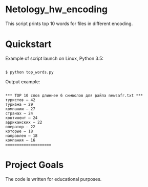 # Netology_hw_encoding

This script prints top 10 words for files in different encoding.

# Quickstart

Example of script launch on Linux, Python 3.5:

```#!bash

$ python top_words.py

```

Output example:

```#!bash

*** ТОР 10 слов длиннее 6 символов для файла newsafr.txt ***
туристов — 42
туризма — 29
компании — 27
странах — 24
континент — 24
африканских — 22
оператор — 22
которые — 18
направлен — 18
компания — 16
====================
```

# Project Goals

The code is written for educational purposes.
